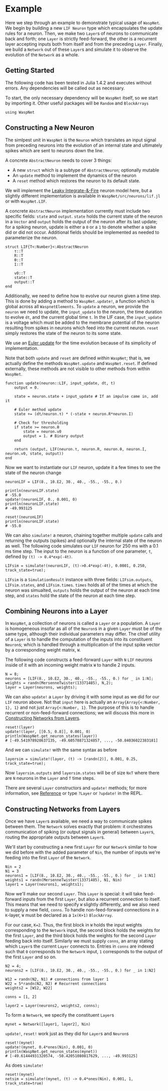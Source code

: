 # Example
Here we step through an example to demonstrate typical usage of `WaspNet`. We begin by building a new `LIF Neuron` type which encapsulates the update rules for a neuron. Then, we make two `Layer`s of neurons to communicate back and forth; one `Layer` is strictly feed-forward, the other is a recurrent layer accepting inputs both from itself and from the preceding `Layer`. Finally, we build a `Network` out of these `Layer`s and simulate it to observe the evolution of the `Network` as a whole.
## Getting Started
The following code has been tested in Julia 1.4.2 and executes without errors. Any dependencies will be called out as necessary. 

To start, the only necessary dependency will be `WaspNet` itself, so we start by importing it. Other useful packages will be `Random` and `BlockArrays`

```
using WaspNet
```
## Constructing a New Neuron
The simlpest unit in `WaspNet` is the `Neuron` which translates an input signal from preceding neurons into the evolution of an internal state and ultimately spikes which are sent to neurons down the line.

A concrete `AbstractNeuron` needs to cover 3 things:
 - A new `struct` which is a subtype of `AbstractNeuron`; optionally mutable
 - An `update` method to implement the dynamics of the neuron
 - A `reset` method which restores the neuron to its default state.

We will implement the [Leaky Integrate-&-Fire](https://en.wikipedia.org/wiki/Biological_neuron_model#Leaky_integrate-and-fire) neuron model here, but a slightly different implementation is available in `WaspNet/src/neurons/lif.jl` or with `WaspNet.LIF`. 

A concrete `AbstractNeuron` implementation currently must include two specific fields: `state` and `output`. `state` holds the current state of the neuron in a `Vector` and `output` holds the output of the neuron after its last update; for a spiking neuron, update is either a `0` or a `1` to denote whether a spike did or did not occur. Additional fields should be implemented as needed to parameterize the neuron. 
```
struct LIF{T<:Number}<:AbstractNeuron 
    τ::T
    R::T
    θ::T
    I::T

    v0::T
    state::T
    output::T
end

```
Additionally, we need to define how to evolve our neuron given a time step. This is done by adding a method to `WaspNet.update!`,  a function which is global across all `WaspnetElements`. To `update` a neuron, we provide the `neuron` we need to update, the `input_update` to the neuron, the time duration to evolve `dt`, and the current global time `t`. In the LIF case, the `input_update` is a voltage which must be added to the membrane potential of the neuron resulting from spikes in neurons which feed into the current neuron. `reset` simply restores the state of the neuron to its some state.

We use an [Euler update](https://en.wikipedia.org/wiki/Euler_method) for the time evolution because of its simplicity of implementation.

Note that both `update` and `reset` are defined *within* `WaspNet`; that is, we actually define the methods `WaspNet.update` and `WaspNet.reset`. If defined externally, these methods are not visible to other methods from within `WaspNet`.
```
function update(neuron::LIF, input_update, dt, t)
    output = 0.
    
    state = neuron.state + input_update # If an impulse came in, add it

    # Euler method update
    state += (dt/neuron.τ) * (-state + neuron.R*neuron.I)

    # Check for thresholding
    if state >= neuron.θ
        state = neuron.v0
        output = 1. # Binary output
    end

    return (output, LIF(neuron.τ, neuron.R, neuron.θ, neuron.I, neuron.v0, state, output))
end
```
Now we want to instantiate our `LIF` neuron, update it a few times to see the state of the neuron change
```
neuronLIF = LIF(8., 10.E2, 30., 40., -55., -55., 0.)

println(neuronLIF.state)
# -55.0
update!(neuronLIF, 0., 0.001, 0)
println(neuronLIF.state)
# -49.993125

reset!(neuronLIF)
println(neuronLIF.state)
# -55.0
```
We can also `simulate!` a neuron, chaining together multiple `update` calls and returning the outputs (spikes) and optionally the internal state of the neuron as well. The following code simulates our `LIF` neuron for 250 ms with a 0.1 ms time step. The input to the neuron is a function of one parameter, `t`, defined by `(t) -> 0.4*exp(-4t)`.
```
LIFsim = simulate!(neuronLIF, (t)->0.4*exp(-4t), 0.0001, 0.250, track_state=true);
```
`LIFsim` is a `SimulationResult` instance with three fields: `LIFsim.outputs`, `LIFsim.states`, and `LIFsim.times`. `times` holds all of the times at which the neuron was simualted, `outputs` holds the output of the neuron at each time step, and `states` hold the state of the neuron at each time step.
## Combining Neurons into a Layer
In `WaspNet`, a collection of neurons is called a `Layer` or a population. A `Layer` is homogeneous insofar as all of the `Neuron`s in a given `Layer` must be of the same type, although their individual parameters may differ. The chief utility of a `Layer` is to handle the computation of the inputs into its constituent `Neuron`s; which is handled through a multiplication of the input spike vector by a corresponding weight matrix, `W`.

The following code constructs a feed-forward `Layer` with `N` `LIF` neurons inside of it with an incoming weight matrix `W` to handle 2 inputs. 
```
N = 8;
neurons = [LIF(8., 10.E2, 30., 40., -55., -55., 0.) for _ in 1:N];
weights = randn(MersenneTwister(13371485), N,2);
layer = Layer(neurons, weights);
```
We can also `update!` a `Layer` by driving it with some input as we did for our `LIF` neuron above. Not that `input` here is actually an `Array{Array{<:Number, 1}, 1}` and not just `Array{<:Number, 1}`. The purpose of this is to handle recurrent or non-feed-forward connections; we will discuss this more in [Constructing Networks from Layers](@ref).
```
reset!(layer)
update!(layer, [[0.5, 0.8]], 0.001, 0)
println(WaspNet.get_neuron_states(layer))
# [-49.541978928637135, -49.60578871324857, ..., -50.84036022383181]
```
And we can `simulate!` with the same syntax as before
```
layersim = simulate!(layer, (t) -> [randn(2)], 0.001, 0.25, track_state=true);
```
Now `layersim.outputs` and `layersim.states` will be of size `NxT` where there are `N` neurons in the `Layer` and `T` time steps.

There are several `Layer` constructors and `update!` methods; for more information, see [Reference](@ref) or type `?Layer` or `?update!` in the REPL.
## Constructing Networks from Layers
Once we have `Layer`s available, we need a way to communicate spikes between them. The `Network` solves exactly that problem: it orchestrates communication of spiking (or output signals in general) between `Layer`s, routing the appropriate outputs between `Layer`s. 

We'll start by constructing a new first `Layer` for our `Network` similar to how we did before with the added parameter of `Nin`, the number of inputs we're feeding into the first `Layer` of the `Network`.
```
Nin = 2
N1 = 3
neurons1 = [LIF(8., 10.E2, 30., 40., -55., -55., 0.) for _ in 1:N1]
weights1 = randn(MersenneTwister(13371485), N1, Nin)
layer1 = Layer(neurons1, weights1);
```
Now we'll make our second `Layer`. This `Layer` is special: it will take feed-forward inputs from the first `Layer`, but also a recurrent connection to itself. This means that we need to specify `W` slightly differently, and we also need to supply a new field, `conns`. To handle non-feed-forward connections in a `K`-layer, `W` must be declared as a `1x(K+1)` `BlockArray`. 

For our case, `K=2`. Thus, the first block in `W` holds the input weights corresponding to the `Network` input, the second block holds the weights for the first `Layer`, and the third block holds the weights for the second `Layer` feeding back into itself. Similarly we must supply `conns`, an array stating which `Layer`s the current `Layer` connects to. Entries in `conns` are indexed such that `0` corresponds to the `Network` input, `1` corresponds to the output of the first `Layer` and so on. 
```
N2 = 4;
neurons2 = [LIF(8., 10.E2, 30., 40., -55., -55., 0.) for _ in 1:N2]

W12 = randn(N2, N1) # connections from layer 1
W22 = 5*randn(N2, N2) # Recurrent connections
weights2 = [W12, W22]

conns = [1, 2]

layer2 = Layer(neurons2, weights2, conns);
```
To form a `Network`, we specify the constituent `Layer`s
```
mynet = Network([layer1, layer2], Nin)
```
`update!`, `reset!` work just as they did for `Layer`s and `Neuron`s
```
reset!(mynet)
update!(mynet, 0.4*ones(Nin), 0.001, 0)
println(WaspNet.get_neuron_states(mynet))
# [-49.61444931320574, -50.42051080817629, ..., -49.993125]
```
As does `simulate!`
```
reset!(mynet)
netsim = simulate!(mynet, (t) -> 0.4*ones(Nin), 0.001, 1, track_state=true)
```